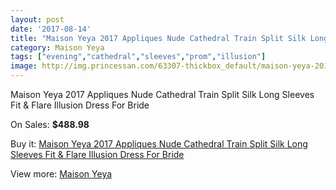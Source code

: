 ```yaml
---
layout: post
date: '2017-08-14'
title: "Maison Yeya 2017 Appliques Nude Cathedral Train Split Silk Long Sleeves Fit & Flare Illusion Dress For Bride"
category: Maison Yeya
tags: ["evening","cathedral","sleeves","prom","illusion"]
image: http://img.princessan.com/63307-thickbox_default/maison-yeya-2017-appliques-nude-cathedral-train-split-silk-long-sleeves-fit-flare-illusion-dress-for-bride.jpg
---
```

Maison Yeya 2017 Appliques Nude Cathedral Train Split Silk Long Sleeves Fit & Flare Illusion Dress For Bride

On Sales: **$488.98**
<a href="https://www.princessan.com/en/maison-yeya/28177-maison-yeya-2017-appliques-nude-cathedral-train-split-silk-long-sleeves-fit-flare-illusion-dress-for-bride.html"><amp-img layout="responsive" width="600" height="600" src="//img.princessan.com/63307-thickbox_default/maison-yeya-2017-appliques-nude-cathedral-train-split-silk-long-sleeves-fit-flare-illusion-dress-for-bride.jpg" alt="Maison Yeya 2017 Appliques Nude Cathedral Train Split Silk Long Sleeves Fit & Flare Illusion Dress For Bride 0" /></a>
<a href="https://www.princessan.com/en/maison-yeya/28177-maison-yeya-2017-appliques-nude-cathedral-train-split-silk-long-sleeves-fit-flare-illusion-dress-for-bride.html"><amp-img layout="responsive" width="600" height="600" src="//img.princessan.com/63320-thickbox_default/maison-yeya-2017-appliques-nude-cathedral-train-split-silk-long-sleeves-fit-flare-illusion-dress-for-bride.jpg" alt="Maison Yeya 2017 Appliques Nude Cathedral Train Split Silk Long Sleeves Fit & Flare Illusion Dress For Bride 1" /></a>
<a href="https://www.princessan.com/en/maison-yeya/28177-maison-yeya-2017-appliques-nude-cathedral-train-split-silk-long-sleeves-fit-flare-illusion-dress-for-bride.html"><amp-img layout="responsive" width="600" height="600" src="//img.princessan.com/63319-thickbox_default/maison-yeya-2017-appliques-nude-cathedral-train-split-silk-long-sleeves-fit-flare-illusion-dress-for-bride.jpg" alt="Maison Yeya 2017 Appliques Nude Cathedral Train Split Silk Long Sleeves Fit & Flare Illusion Dress For Bride 2" /></a>
<a href="https://www.princessan.com/en/maison-yeya/28177-maison-yeya-2017-appliques-nude-cathedral-train-split-silk-long-sleeves-fit-flare-illusion-dress-for-bride.html"><amp-img layout="responsive" width="600" height="600" src="//img.princessan.com/63318-thickbox_default/maison-yeya-2017-appliques-nude-cathedral-train-split-silk-long-sleeves-fit-flare-illusion-dress-for-bride.jpg" alt="Maison Yeya 2017 Appliques Nude Cathedral Train Split Silk Long Sleeves Fit & Flare Illusion Dress For Bride 3" /></a>
<a href="https://www.princessan.com/en/maison-yeya/28177-maison-yeya-2017-appliques-nude-cathedral-train-split-silk-long-sleeves-fit-flare-illusion-dress-for-bride.html"><amp-img layout="responsive" width="600" height="600" src="//img.princessan.com/63317-thickbox_default/maison-yeya-2017-appliques-nude-cathedral-train-split-silk-long-sleeves-fit-flare-illusion-dress-for-bride.jpg" alt="Maison Yeya 2017 Appliques Nude Cathedral Train Split Silk Long Sleeves Fit & Flare Illusion Dress For Bride 4" /></a>
<a href="https://www.princessan.com/en/maison-yeya/28177-maison-yeya-2017-appliques-nude-cathedral-train-split-silk-long-sleeves-fit-flare-illusion-dress-for-bride.html"><amp-img layout="responsive" width="600" height="600" src="//img.princessan.com/63316-thickbox_default/maison-yeya-2017-appliques-nude-cathedral-train-split-silk-long-sleeves-fit-flare-illusion-dress-for-bride.jpg" alt="Maison Yeya 2017 Appliques Nude Cathedral Train Split Silk Long Sleeves Fit & Flare Illusion Dress For Bride 5" /></a>
<a href="https://www.princessan.com/en/maison-yeya/28177-maison-yeya-2017-appliques-nude-cathedral-train-split-silk-long-sleeves-fit-flare-illusion-dress-for-bride.html"><amp-img layout="responsive" width="600" height="600" src="//img.princessan.com/63315-thickbox_default/maison-yeya-2017-appliques-nude-cathedral-train-split-silk-long-sleeves-fit-flare-illusion-dress-for-bride.jpg" alt="Maison Yeya 2017 Appliques Nude Cathedral Train Split Silk Long Sleeves Fit & Flare Illusion Dress For Bride 6" /></a>
<a href="https://www.princessan.com/en/maison-yeya/28177-maison-yeya-2017-appliques-nude-cathedral-train-split-silk-long-sleeves-fit-flare-illusion-dress-for-bride.html"><amp-img layout="responsive" width="600" height="600" src="//img.princessan.com/63314-thickbox_default/maison-yeya-2017-appliques-nude-cathedral-train-split-silk-long-sleeves-fit-flare-illusion-dress-for-bride.jpg" alt="Maison Yeya 2017 Appliques Nude Cathedral Train Split Silk Long Sleeves Fit & Flare Illusion Dress For Bride 7" /></a>
<a href="https://www.princessan.com/en/maison-yeya/28177-maison-yeya-2017-appliques-nude-cathedral-train-split-silk-long-sleeves-fit-flare-illusion-dress-for-bride.html"><amp-img layout="responsive" width="600" height="600" src="//img.princessan.com/63313-thickbox_default/maison-yeya-2017-appliques-nude-cathedral-train-split-silk-long-sleeves-fit-flare-illusion-dress-for-bride.jpg" alt="Maison Yeya 2017 Appliques Nude Cathedral Train Split Silk Long Sleeves Fit & Flare Illusion Dress For Bride 8" /></a>
<a href="https://www.princessan.com/en/maison-yeya/28177-maison-yeya-2017-appliques-nude-cathedral-train-split-silk-long-sleeves-fit-flare-illusion-dress-for-bride.html"><amp-img layout="responsive" width="600" height="600" src="//img.princessan.com/63312-thickbox_default/maison-yeya-2017-appliques-nude-cathedral-train-split-silk-long-sleeves-fit-flare-illusion-dress-for-bride.jpg" alt="Maison Yeya 2017 Appliques Nude Cathedral Train Split Silk Long Sleeves Fit & Flare Illusion Dress For Bride 9" /></a>
<a href="https://www.princessan.com/en/maison-yeya/28177-maison-yeya-2017-appliques-nude-cathedral-train-split-silk-long-sleeves-fit-flare-illusion-dress-for-bride.html"><amp-img layout="responsive" width="600" height="600" src="//img.princessan.com/63311-thickbox_default/maison-yeya-2017-appliques-nude-cathedral-train-split-silk-long-sleeves-fit-flare-illusion-dress-for-bride.jpg" alt="Maison Yeya 2017 Appliques Nude Cathedral Train Split Silk Long Sleeves Fit & Flare Illusion Dress For Bride 10" /></a>
<a href="https://www.princessan.com/en/maison-yeya/28177-maison-yeya-2017-appliques-nude-cathedral-train-split-silk-long-sleeves-fit-flare-illusion-dress-for-bride.html"><amp-img layout="responsive" width="600" height="600" src="//img.princessan.com/63310-thickbox_default/maison-yeya-2017-appliques-nude-cathedral-train-split-silk-long-sleeves-fit-flare-illusion-dress-for-bride.jpg" alt="Maison Yeya 2017 Appliques Nude Cathedral Train Split Silk Long Sleeves Fit & Flare Illusion Dress For Bride 11" /></a>
<a href="https://www.princessan.com/en/maison-yeya/28177-maison-yeya-2017-appliques-nude-cathedral-train-split-silk-long-sleeves-fit-flare-illusion-dress-for-bride.html"><amp-img layout="responsive" width="600" height="600" src="//img.princessan.com/63309-thickbox_default/maison-yeya-2017-appliques-nude-cathedral-train-split-silk-long-sleeves-fit-flare-illusion-dress-for-bride.jpg" alt="Maison Yeya 2017 Appliques Nude Cathedral Train Split Silk Long Sleeves Fit & Flare Illusion Dress For Bride 12" /></a>
<a href="https://www.princessan.com/en/maison-yeya/28177-maison-yeya-2017-appliques-nude-cathedral-train-split-silk-long-sleeves-fit-flare-illusion-dress-for-bride.html"><amp-img layout="responsive" width="600" height="600" src="//img.princessan.com/63308-thickbox_default/maison-yeya-2017-appliques-nude-cathedral-train-split-silk-long-sleeves-fit-flare-illusion-dress-for-bride.jpg" alt="Maison Yeya 2017 Appliques Nude Cathedral Train Split Silk Long Sleeves Fit & Flare Illusion Dress For Bride 13" /></a>

Buy it: [Maison Yeya 2017 Appliques Nude Cathedral Train Split Silk Long Sleeves Fit & Flare Illusion Dress For Bride](https://www.princessan.com/en/maison-yeya/28177-maison-yeya-2017-appliques-nude-cathedral-train-split-silk-long-sleeves-fit-flare-illusion-dress-for-bride.html "Maison Yeya 2017 Appliques Nude Cathedral Train Split Silk Long Sleeves Fit & Flare Illusion Dress For Bride")

View more: [Maison Yeya](https://www.princessan.com/en/267-maison-yeya "Maison Yeya")